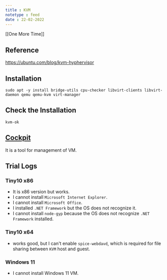 ```yaml
---
title : KVM
notetype : feed
date : 22-02-2022
---
```


[[One More Time]]

## Reference
https://ubuntu.com/blog/kvm-hyphervisor

## Installation
```
sudo apt -y install bridge-utils cpu-checker libvirt-clients libvirt-daemon qemu qemu-kvm virt-manager
```

## Check the Installation
```
kvm-ok
```

## [Cockpit](http://localhost:9090)
It is a tool for management of VM.

## Trial Logs
### Tiny10 x86
- It is x86 version but works.
- I cannot install ```Microsoft Internet Explorer```.
- I cannot install `Microsoft Office`.
- I installed `.NET Framework` but the OS does not recognize it.
- I cannot install `node-gyp` because the OS does not recognize `.NET Framework` installed.

### Tiny10 x64
- works good, but I can't enable `spice-webdavd`, which is required for file sharing between `KVM` host and guest.

### Windows 11
- I cannot install Windows 11 VM.


